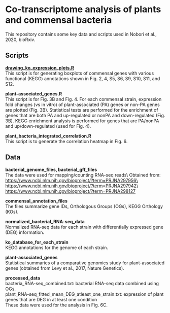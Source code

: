 # Co-transcriptome analysis of plants and commensal bacteria
This repository contains some key data and scripts used in Nobori et al., 2020, bioRxiv.

## **Scripts**
**[drawing_ko_expression_plots.R](scripts/drawing_ko_expression_plots.R)**\
This script is for generating boxplots of commensal genes with various functional (KEGG) annotations shown in Fig. 2, 4, S5, S6, S9, S10, S11, and S12.

**plant-associated_genes.R**\
This script is for Fig. 3B and Fig. 4.
For each commensal strain, expression fold changes (vs in vitro) of plant-associated (PA) genes or non-PA genes are plotted (Fig. 3B). Statistical tests are performed for the enrichment of genes that are both PA and up-regulated or nonPA and down-regulated (Fig. 3B). KEGG enrichment analysis is performed for genes that are PA/nonPA and up/down-regulated (used for Fig. 4).

**plant_bacteria_integrated_correlation.R**\
This script is to generate the correlation heatmap in Fig. 6.

## **Data**
**bacterial_genome_files, bacterial_gff_files**\
The data were used for mapping/counting RNA-seq reads\ 
Obtained from:\
https://www.ncbi.nlm.nih.gov/bioproject/?term=PRJNA297956\
https://www.ncbi.nlm.nih.gov/bioproject/?term=PRJNA297942\
https://www.ncbi.nlm.nih.gov/bioproject/?term=PRJNA298127

**commensal_annotation_files**\
The files summarize gene IDs, Orthologous Groups (OGs), KEGG Orthology (KOs).

**normalized_bacterial_RNA-seq_data**\
Normalized RNA-seq data for each strain with differentially expressed gene (DEG) information.

**ko_database_for_each_strain**\
KEGG annotations for the genome of each strain.

**plant-associated_genes**\
Statistical summaries of a comparative genomics study for plant-associated genes (obtained from Levy et al., 2017, Nature Genetics).

**processed_data**\
bacteria_RNA-seq_combined.txt: bacterial RNA-seq data combined using OGs.\
plant_RNA-seq_fitted_mean_DEG_atleast_one_strain.txt: expression of plant genes that are DEG in at least one condition\
These data were used for the analysis in Fig. 6C.






